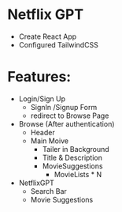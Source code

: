# Netflix GPT

- Create React App
- Configured TailwindCSS

# Features:
- Login/Sign Up
  - SignIn /Signup Form
  - redirect to Browse Page 
- Browse (After authentication)
  - Header
  - Main Moive
    - Tailer in Background
    - Title & Description
    - MovieSuggestions
      - MovieLists * N
- NetflixGPT
  - Search Bar
  - Movie Suggestions
  
